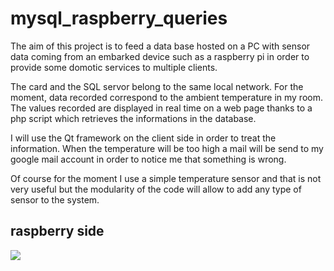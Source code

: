 # mysql_raspberry_queries

The aim of this project is to feed a data base hosted on a PC with sensor data coming from an embarked device such as a raspberry pi in order to provide some domotic services to multiple clients.

The card and the SQL servor belong to the same local network.
For the moment, data recorded correspond to the ambient temperature in my room.
The values recorded are displayed in real time on a web page thanks to a php script which retrieves the informations in the database.

I will use the Qt framework on the client side in order to treat the information.
When the temperature will be too high a mail will be send to my google mail account in order to notice me that something is wrong.

Of course for the moment I use a simple temperature sensor and that is not very useful but the modularity of the code will allow to add any type of sensor to the system.

## raspberry side

![](https://github.com/eiithel/mysql_raspberry_queries/blob/master/documents/UML_UML_queries.png)
 
